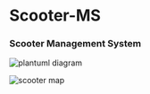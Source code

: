 # Scooter-MS

### Scooter Management System



![plantuml diagram](http://www.plantuml.com/plantuml/proxy?cache=no&src=https://raw.githubusercontent.com/fh-erfurt/Scooter-MS/main/umldiagram.iuml)



![scooter map](https://www.scribblemaps.com/api/maps/images/500/600/ScooterMapEF.png)